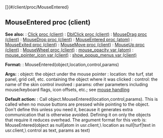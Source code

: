 []{#/client/proc/MouseEntered}
## MouseEntered proc (client)
**See also:**
:   [Click proc (client)](#/client/proc/Click)
:   [DblClick proc (client)](#/client/proc/DblClick)
:   [MouseDrag proc (client)](#/client/proc/MouseDrag)
:   [MouseDrop proc (client)](#/client/proc/MouseDrop)
:   [MouseEntered proc (atom)](#/atom/proc/MouseEntered)
:   [MouseExited proc (client)](#/client/proc/MouseExited)
:   [MouseMove proc (client)](#/client/proc/MouseMove)
:   [MouseUp proc (client)](#/client/proc/MouseUp)
:   [MouseWheel proc (client)](#/client/proc/MouseWheel)
:   [mouse_opacity var (atom)](#/atom/var/mouse_opacity)
:   [mouse_pointer_icon var (client)](#/client/var/mouse_pointer_icon)
:   [show_popup_menus var (client)](#/client/var/show_popup_menus)
<!-- -->
**Format:**
:   MouseEntered(object,location,control,params)
<!-- -->
**Args:**
:   object: the object under the mouse pointer
:   location: the turf, stat panel, grid cell, etc. containing the
    object where it was clicked
:   control: the name of the skin control involved
:   params: other parameters including mouse/keyboard flags, icon
    offsets, etc.; see [mouse handling](#/DM/mouse)
<!-- -->
**Default action:**
:   Call object.MouseEntered(location,control,params).
This is called when no mouse buttons are pressed while pointing to the
object.
Don\'t define this unless you need it, because it generates extra
communication that is otherwise avoided. Defining it on only the objects
that require it reduces overhead.
The argument format for this verb is: MouseEntered(object as null\|atom
in usr.client,\\ location as null\|turf\|text in usr.client,\\ control
as text, params as text)